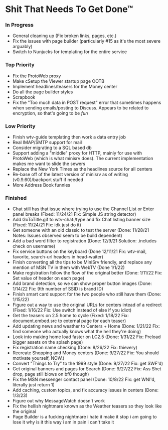 # Shit That Needs To Get Done™
### In Progress
- General cleaning up (Fix broken links, pages, etc.)
- Fix the issues with page builder (particularly #15 as it's the most severe arguably)
- Switch to Nunjucks for templating for the entire service

### Top Priority
- Fix the ProtoWeb proxy
- Make cSetup the Viewer startup page OOTB
- Implement headlines/teasers for the Money center
- Do all the page builder styles
- Scrapbook
- Fix the "Too much data in POST request" error that sometimes happens when sending emails/posting to Discuss. Appears to be related to encryption, so that's going to be *fun*

### Low Priority
- Finish wtv-guide templating then work a data entry job
- Real IMAP/SMTP support for mail
- Consider migrating to a SQL based db
- Support adding a "middle" proxy for HTTP, mainly for use with ProtoWeb (which is what minisrv does). The current implementation makes me want to slide the sewers
- Replace the New York Times as the headlines source for all centers
- Re-base off of the latest version of minisrv as of writing (v0.9.60)/backport stuff if needed
- More Address Book funnies

### Finished
- Chat still has that issue where trying to use the Channel List or Enter panel breaks (Fixed: 11/24/21 Fix: Simple JS string detector)
- Add GoToTitle.gif to wtv-chat:/type and fix Chat listing banner size (Fixed: 11/24/21 Fix: idk just do it)
- Get someone with an old classic to test the server (Done: 11/28/21 Notes: Issues observed seem to be build dependent)
- Add a bad word filter to registration (Done: 12/9/21 Solution: .includes check on username)
- Fix service buttons on the keyboard (Done 12/11/21 Fix: wtv-mail, favorite, search-url headers in head-waiter)
- Finish converting all the tips to be MiniSrv friendly, and replace any mention of MSN TV in them with WebTV (Done 1/1/22)
- Make registration follow the flow of the original better (Done: 1/11/22 Fix: Set value of header on each page)
- Add brand detection, so we can show proper button images (Done: 1/14/22 Fix: 9th number of SSID is brand ID)
- Finish smart card support for the two people who still have them (Done: 1/15/22)
- Figure out a way to use the original URLs for centers intead of a redirect (Fixed: 1/16/22 Fix: Use switch instead of else if you idiot)
- Get the teasers on 2.5 home to cycle (Fixed: 1/18/22 Fix: document.embed.src to external page for each teaser)
- Add updating news and weather to Centers + Home (Done: 1/21/22 Fix: find someone who actually knows what the hell they're doing)
- Look into making home load faster on LC2.5 (Done: 1/31/22 Fix: Preload bigger assets on the splash page)
- Fix registration name checking (Done: 8/26/22 Fix: thievery)
- Recreate Shopping and Money centers (Done: 9/27/22 Fix: You should motivate yourself, NOW.)
- Convert "Things to Try" to the 1999 style (Done: 9/27/22 Fix: get SWF'd)
- Get original banners and pages for Search (Done: 9/27/22 Fix: Ass Shet drop, page still blows on bf0 though)
- Fix the MSN messenger contact panel (Done: 10/8/22 Fix: get WNI'd, literally just return 1)
- Add caching, custom topics, and fix accuracy issues in centers (Done: 1/3/23)
- Figure out why MessageWatch doesn't work
- Fix the hellish nightmare known as the Weather teasers so they look like the original
- Page Builder is a fucking nightmare i hate it make it stop i am going to lose it why is it this way i am in pain i can't take it
